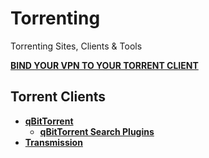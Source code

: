# Torrenting
Torrenting Sites, Clients & Tools

[**BIND YOUR VPN TO YOUR TORRENT CLIENT**](https://www.reddit.com/r/VPNTorrents/comments/ssy8vv/guide_bind_vpn_network_interface_to_torrent)

## Torrent Clients
- [**qBitTorrent**](https://qbittorrent.org)
    - [**qBitTorrent Search Plugins**](https://github.com/qbittorrent/search-plugins#search-plugins)
- [**Transmission**](https://transmissionbt.com)
